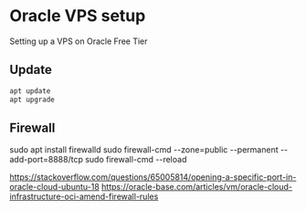 # Oracle VPS setup
Setting up a VPS on Oracle Free Tier

## Update
```bash
apt update
apt upgrade
```

## Firewall
sudo apt install firewalld
sudo firewall-cmd --zone=public --permanent --add-port=8888/tcp
sudo firewall-cmd --reload

https://stackoverflow.com/questions/65005814/opening-a-specific-port-in-oracle-cloud-ubuntu-18
https://oracle-base.com/articles/vm/oracle-cloud-infrastructure-oci-amend-firewall-rules

